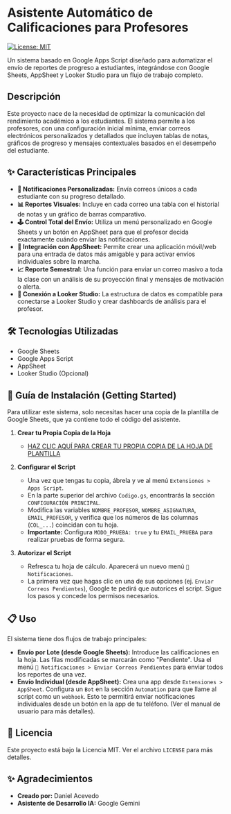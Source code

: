 # Asistente Automático de Calificaciones para Profesores

[![License: MIT](https://img.shields.io/badge/License-MIT-yellow.svg)](https://opensource.org/licenses/MIT)

Un sistema basado en Google Apps Script diseñado para automatizar el envío de reportes de progreso a estudiantes, integrándose con Google Sheets, AppSheet y Looker Studio para un flujo de trabajo completo.

## Descripción

Este proyecto nace de la necesidad de optimizar la comunicación del rendimiento académico a los estudiantes. El sistema permite a los profesores, con una configuración inicial mínima, enviar correos electrónicos personalizados y detallados que incluyen tablas de notas, gráficos de progreso y mensajes contextuales basados en el desempeño del estudiante.

## ✨ Características Principales

- **📧 Notificaciones Personalizadas:** Envía correos únicos a cada estudiante con su progreso detallado.
- **📊 Reportes Visuales:** Incluye en cada correo una tabla con el historial de notas y un gráfico de barras comparativo.
- **🕹️ Control Total del Envío:** Utiliza un menú personalizado en Google Sheets y un botón en AppSheet para que el profesor decida exactamente cuándo enviar las notificaciones.
- **📱 Integración con AppSheet:** Permite crear una aplicación móvil/web para una entrada de datos más amigable y para activar envíos individuales sobre la marcha.
- **📈 Reporte Semestral:** Una función para enviar un correo masivo a toda la clase con un análisis de su proyección final y mensajes de motivación o alerta.
- **🔗 Conexión a Looker Studio:** La estructura de datos es compatible para conectarse a Looker Studio y crear dashboards de análisis para el profesor.

## 🛠️ Tecnologías Utilizadas

- Google Sheets
- Google Apps Script
- AppSheet
- Looker Studio (Opcional)

## 🚀 Guía de Instalación (Getting Started)

Para utilizar este sistema, solo necesitas hacer una copia de la plantilla de Google Sheets, que ya contiene todo el código del asistente.

1.  **Crear tu Propia Copia de la Hoja**
    * <a href="https://docs.google.com/spreadsheets/d/1C_5Hez9VQD8Uv5zTGe6BLQTV1LOMx80oVF23oQ4A8YA/copy" target="_blank">HAZ CLIC AQUÍ PARA CREAR TU PROPIA COPIA DE LA HOJA DE PLANTILLA</a>

2.  **Configurar el Script**
    * Una vez que tengas tu copia, ábrela y ve al menú `Extensiones > Apps Script`.
    * En la parte superior del archivo `Codigo.gs`, encontrarás la sección `CONFIGURACIÓN PRINCIPAL`.
    * Modifica las variables `NOMBRE_PROFESOR`, `NOMBRE_ASIGNATURA`, `EMAIL_PROFESOR`, y verifica que los números de las columnas (`COL_...`) coincidan con tu hoja.
    * **Importante:** Configura `MODO_PRUEBA: true` y tu `EMAIL_PRUEBA` para realizar pruebas de forma segura.

3.  **Autorizar el Script**
    * Refresca tu hoja de cálculo. Aparecerá un nuevo menú `📧 Notificaciones`.
    * La primera vez que hagas clic en una de sus opciones (ej. `Enviar Correos Pendientes`), Google te pedirá que autorices el script. Sigue los pasos y concede los permisos necesarios.

## 📋 Uso

El sistema tiene dos flujos de trabajo principales:

- **Envío por Lote (desde Google Sheets):** Introduce las calificaciones en la hoja. Las filas modificadas se marcarán como "Pendiente". Usa el menú `📧 Notificaciones > Enviar Correos Pendientes` para enviar todos los reportes de una vez.
- **Envío Individual (desde AppSheet):** Crea una app desde `Extensiones > AppSheet`. Configura un `Bot` en la sección `Automation` para que llame al script como un `webhook`. Esto te permitirá enviar notificaciones individuales desde un botón en la app de tu teléfono. (Ver el manual de usuario para más detalles).

## 📄 Licencia

Este proyecto está bajo la Licencia MIT. Ver el archivo `LICENSE` para más detalles.

## ✨ Agradecimientos

-   **Creado por:** Daniel Acevedo
-   **Asistente de Desarrollo IA:** Google Gemini
